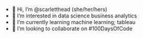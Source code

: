 - 👋 Hi, I’m @scarletthead (she/her/hers)
- 👀 I’m interested in data science business analytics
- 🌱 I’m currently learning machine learning; tableau
- 💞️ I’m looking to collaborate on #100DaysOfCode
